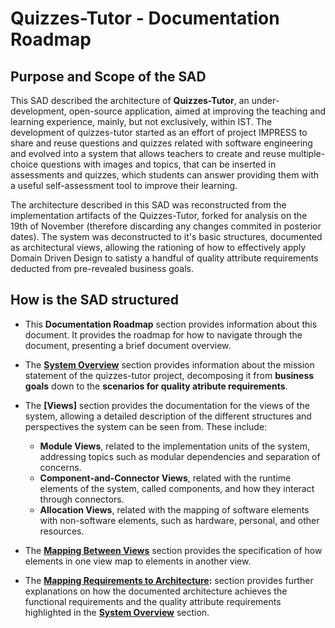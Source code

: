 # Quizzes-Tutor - Documentation Roadmap

## Purpose and Scope of the SAD

This SAD described the architecture of **Quizzes-Tutor**, an under-development, open-source application, aimed at improving the teaching and learning experience, mainly, but not exclusively, within IST. The development of quizzes-tutor started as an effort of project IMPRESS to share and reuse questions and quizzes related with software engineering and evolved into a system that allows teachers to create and reuse multiple-choice questions with images and topics, that can be inserted in assessments and quizzes, which students can answer providing them with a useful self-assessment tool to improve their learning. 

The architecture described in this SAD was reconstructed from the implementation artifacts of the Quizzes-Tutor, forked for analysis on the 19th of November (therefore discarding any changes commited in posterior dates). The system was deconstructed to it's basic structures, documented as architectural views, allowing the rationing of how to effectively apply Domain Driven Design to satisty a handful of quality attribute requirements deducted from pre-revealed business goals.


## How is the SAD structured 

- This **Documentation Roadmap** section provides information about this document. It provides the roadmap for how to navigate through the document, presenting a brief document overview.

- The **[System Overview](system_overview.md)** section provides information about the mission statement of the quizzes-tutor project, decomposing it from **business goals** down to the **scenarios for quality atribute requirements**. 

- The **[Views]** section provides the documentation for the views of the system, allowing a detailed description of the different structures and perspectives the system can be seen from. These include:
    - **Module Views**, related to the implementation units of the system, addressing topics such as modular dependencies and separation of concerns.
    - **Component-and-Connector Views**, related with the runtime elements of the system, called components, and how they interact through connectors. 
    - **Allocation Views**, related with the mapping of software elements with non-software elements, such as hardware, personal, and other resources.

- The **[Mapping Between Views](mapping_views.md)** section provides the specification of how elements in one view map to elements in another view.

- The **[Mapping Requirements to Architecture](mapping_requirements_architecture.md):** section provides further explanations on how the documented architecture achieves the functional requirements and the quality attribute requirements highlighted in the **[System Overview](system_overview.md)** section.